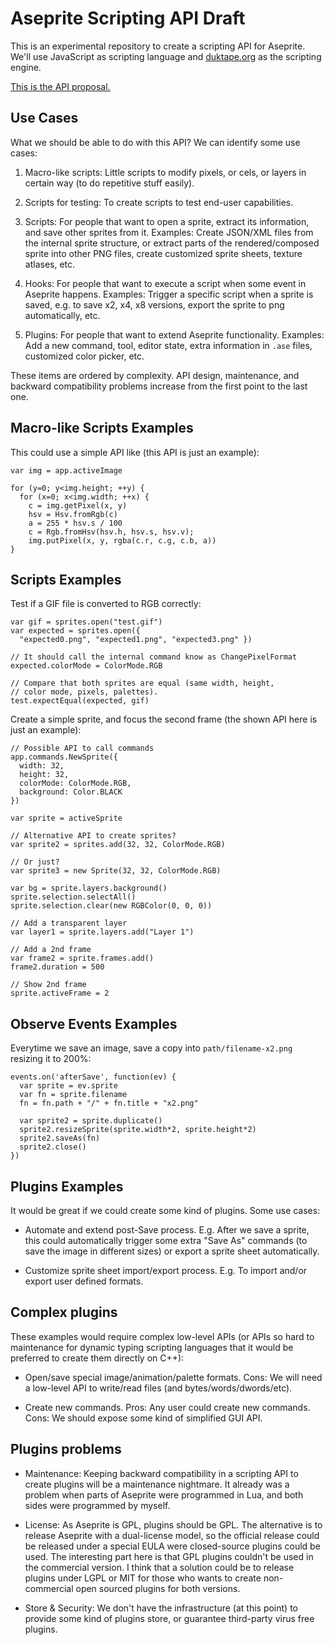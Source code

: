 # Aseprite Scripting API Draft

This is an experimental repository to create a scripting API for
Aseprite. We'll use JavaScript as scripting language and
[duktape.org](http://duktape.org/) as the scripting engine.

[This is the API proposal.](api.md)

## Use Cases

What we should be able to do with this API?  We can identify some use
cases:

1. Macro-like scripts: Little scripts to modify pixels, or cels, or
   layers in certain way (to do repetitive stuff easily).

1. Scripts for testing: To create scripts to test end-user
   capabilities.

1. Scripts: For people that want to open a sprite, extract its
   information, and save other sprites from it. Examples: Create
   JSON/XML files from the internal sprite structure, or extract parts
   of the rendered/composed sprite into other PNG files, create
   customized sprite sheets, texture atlases, etc.

1. Hooks: For people that want to execute a script when some event in
   Aseprite happens. Examples: Trigger a specific script when a sprite
   is saved, e.g. to save x2, x4, x8 versions, export the sprite to
   png automatically, etc.

1. Plugins: For people that want to extend Aseprite
   functionality. Examples: Add a new command, tool, editor state, extra
   information in `.ase` files, customized color picker, etc.

These items are ordered by complexity. API design, maintenance, and
backward compatibility problems increase from the first point to the
last one.

## Macro-like Scripts Examples

This could use a simple API like (this API is just an example):

    var img = app.activeImage

    for (y=0; y<img.height; ++y) {
      for (x=0; x<img.width; ++x) {
        c = img.getPixel(x, y)
        hsv = Hsv.fromRgb(c)
        a = 255 * hsv.s / 100
        c = Rgb.fromHsv(hsv.h, hsv.s, hsv.v);
        img.putPixel(x, y, rgba(c.r, c.g, c.b, a))
    }

## Scripts Examples

Test if a GIF file is converted to RGB correctly:

    var gif = sprites.open("test.gif")
    var expected = sprites.open({
      "expected0.png", "expected1.png", "expected3.png" })

    // It should call the internal command know as ChangePixelFormat
    expected.colorMode = ColorMode.RGB

    // Compare that both sprites are equal (same width, height,
    // color mode, pixels, palettes).
    test.expectEqual(expected, gif)

Create a simple sprite, and focus the second frame (the shown API here
is just an example):

    // Possible API to call commands
    app.commands.NewSprite({
      width: 32,
      height: 32,
      colorMode: ColorMode.RGB,
      background: Color.BLACK
    })

    var sprite = activeSprite

    // Alternative API to create sprites?
    var sprite2 = sprites.add(32, 32, ColorMode.RGB)

    // Or just?
    var sprite3 = new Sprite(32, 32, ColorMode.RGB)

    var bg = sprite.layers.background()
    sprite.selection.selectAll()
    sprite.selection.clear(new RGBColor(0, 0, 0))

    // Add a transparent layer
    var layer1 = sprite.layers.add("Layer 1")

    // Add a 2nd frame
    var frame2 = sprite.frames.add()
    frame2.duration = 500

    // Show 2nd frame
    sprite.activeFrame = 2

## Observe Events Examples

Everytime we save an image, save a copy into `path/filename-x2.png`
resizing it to 200%:

    events.on('afterSave', function(ev) {
      var sprite = ev.sprite
      var fn = sprite.filename
      fn = fn.path + "/" + fn.title + "x2.png"

      var sprite2 = sprite.duplicate()
      sprite2.resizeSprite(sprite.width*2, sprite.height*2)
      sprite2.saveAs(fn)
      sprite2.close()
    })

## Plugins Examples

It would be great if we could create some kind of plugins.
Some use cases:

* Automate and extend post-Save process. E.g. After we save a
  sprite, this could automatically trigger some extra "Save As"
  commands (to save the image in different sizes) or export a sprite
  sheet automatically.

* Customize sprite sheet import/export process. E.g. To import and/or
  export user defined formats.

## Complex plugins

These examples would require complex low-level APIs (or APIs so hard
to maintenance for dynamic typing scripting languages that it would be
preferred to create them directly on C++):

* Open/save special image/animation/palette formats. Cons: We will
  need a low-level API to write/read files (and
  bytes/words/dwords/etc).

* Create new commands. Pros: Any user could create new commands. Cons:
  We should expose some kind of simplified GUI API.

## Plugins problems

* Maintenance: Keeping backward compatibility in a scripting API to
  create plugins will be a maintenance nightmare. It already was a
  problem when parts of Aseprite were programmed in Lua, and both
  sides were programmed by myself.

* License: As Aseprite is GPL, plugins should be GPL. The alternative
  is to release Aseprite with a dual-license model, so the official
  release could be released under a special EULA were closed-source
  plugins could be used. The interesting part here is that GPL plugins
  couldn't be used in the commercial version. I think that a solution
  could be to release plugins under LGPL or MIT for those who wants to
  create non-commercial open sourced plugins for both versions.

* Store & Security: We don't have the infrastructure (at this point)
  to provide some kind of plugins store, or guarantee third-party
  virus free plugins.
